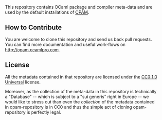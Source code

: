This repository contains OCaml package and compiler meta-data and are
used by the default installations of [OPAM](http://opam.ocaml.org).

## How to Contribute

You are welcome to clone this repository and send us back pull
requests. You can find more documentation and useful work-flows on
http://opam.ocamlpro.com.

## License

All the metadata contained in that repository are licensed under the
[CC0 1.0 Universal](http://creativecommons.org/publicdomain/zero/1.0/)
license.

Moreover, as the collection of the meta-data in this repository is
technically a "Database" -- which is subject to a "sui generis" right
in Europe -- we would like to stress out than even the *collection* of
the metadata contained in opam-repository is in CC0 and thus the
simple act of cloning opam-repository is perfectly legal.
